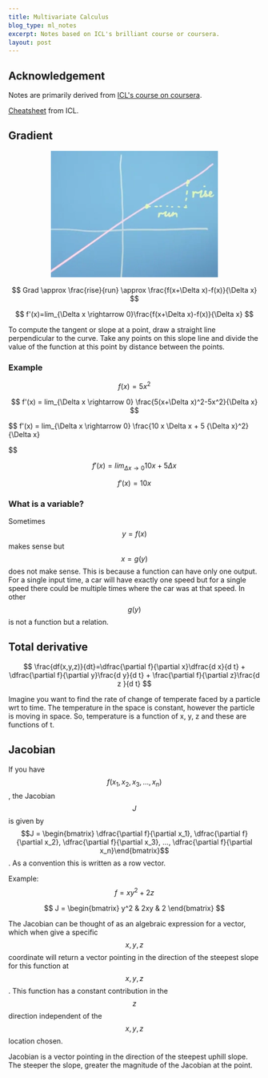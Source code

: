 ```yaml
---
title: Multivariate Calculus
blog_type: ml_notes
excerpt: Notes based on ICL's brilliant course or coursera.
layout: post
---
```


## Acknowledgement
Notes are primarily derived from [ICL's course on coursera](https://www.coursera.org/learn/multivariate-calculus-machine-learning/home/welcome).

[Cheatsheet](/assets/Docs/posts/ml_notes/mv-calc-cheat-sheet.pdf) from ICL.

## Gradient 
<center>
<img src="/assets/Images/posts/ml_notes/gradient-basics.png" />
</center>

$$
Grad \approx \frac{rise}{run} \approx \frac{f(x+\Delta x)-f(x)}{\Delta x}
$$

$$
f'(x)=lim_{\Delta x \rightarrow 0}\frac{f(x+\Delta x)-f(x)}{\Delta x}
$$

To compute the tangent or slope at a point, draw a straight line perpendicular to the curve. Take any points on this slope line and divide the value of the function at this point by distance between the points.
### Example

$$
f(x) = 5x^2
$$

$$
f'(x) = lim_{\Delta x \rightarrow 0} \frac{5(x+\Delta x)^2-5x^2}{\Delta x}
$$

$$
f'(x) = lim_{\Delta x \rightarrow 0} \frac{10 x \Delta x + 5 {\Delta x}^2}{\Delta x}

$$

$$
f'(x) = lim_{\Delta x \rightarrow 0} 10x + 5\Delta x
$$

$$
f'(x) = 10x
$$

### What is a variable?
Sometimes $$y = f(x)$$ makes sense but $$x = g(y)$$ does not make sense. This is because a function can have only one output. For a single input time, a car will have exactly one speed but for a single speed there could be multiple times where the car was at that speed. In other $$g(y)$$ is not a function but a relation.

## Total derivative

$$
\frac{df(x,y,z)}{dt}=\dfrac{\partial f}{\partial x}\dfrac{d x}{d t} + \dfrac{\partial f}{\partial y}\frac{d y}{d t} + \frac{\partial f}{\partial z}\frac{d z }{d t}
$$

Imagine you want to find the rate of change of temperate faced by a particle wrt to time. The temperature in the space is constant, however the particle is moving in space. So, temperature is a function of x, y, z and these are functions of t.

## Jacobian
If you have $$f(x_1, x_2, x_3, ..., x_n)$$, the Jacobian $$J$$ is given by $$J = \begin{bmatrix} \dfrac{\partial f}{\partial x_1}, \dfrac{\partial f}{\partial x_2}, \dfrac{\partial f}{\partial x_3}, ..., \dfrac{\partial f}{\partial x_n}\end{bmatrix}$$. As a convention this is written as a row vector.

Example:
$$
f = xy^2 + 2z
$$

$$
J = \begin{bmatrix}    y^2 & 2xy & 2 \end{bmatrix} 
$$

The Jacobian can be thought of as an algebraic expression for a vector, which when give a specific $$x, y, z$$ coordinate will return a vector pointing in the direction of the steepest slope for this function at $$x, y, z$$. This function has a constant contribution in the $$z$$ direction independent of the $$x,y,z$$ location chosen.

Jacobian is a vector pointing in the direction of the steepest uphill slope. The steeper the slope, greater the magnitude of the Jacobian at the point.
